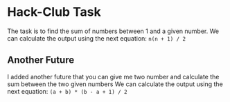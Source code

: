 # Hack-Club Task
The task is to find the sum of numbers between 1 and a given number.
We can calculate the output using the next equation: `n(n + 1) / 2`

## Another Future
I added another future that you can give me two number and calculate the sum between the two given numbers
We can calculate the output using the next equation: `(a + b) * (b - a + 1) / 2`